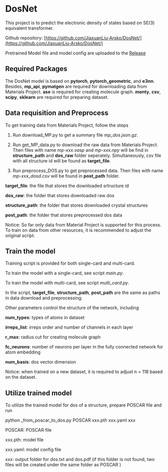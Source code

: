# DosNet

This project is to predict the electronic density of states based on SE(3) equivalent transformer.

Github repository: [https://github.com/JiaxuanLiu-Arsko/DosNet/](https://github.com/JiaxuanLiu-Arsko/DosNet/)

Pretrained Model file and model config are uploaded to the [Release](https://github.com/JiaxuanLiu-Arsko/DosNet/releases/tag/v0.0.1-full)

## Required Packages

The DosNet model is based on **pytorch**, **pytorch_geometric**, and **e3nn**. 
Besides, 
**mp_api**, **pymatgen** are required for downloading data from Materials Project.
**ase** is required for creating molecule graph.
**monty**, **csv**, **scipy**, **sklearn** are required for preparing dataset.

## Data requisition and Preprocess

To get training data from Materials Project, follow the steps

1. Run download_MP.py to get a summary file *mp_dos.json.gz*.

2. Run get_MP_data.py to download the raw data from Materials Project. Then files with name *mp-xxx.vasp* and *mp-xxx.npy* will be find in **structure_path** and **dos_raw** folder seperately. Simultaneously, csv file with all structure id will be found as **target_file**.

3. Run preprocess_DOS.py to get preprocessed data. Then files with name *mp-xxx_dosd.csv* will be found in **post_path** folder.


**target_file**: the file that stores the downloaded srtructure id

**dos_raw**: the folder that stores downloaded raw dos

**structure_path**: the folder that stores downloaded crystal structures

**post_path**: the folder that stores preprocessed dos data

Notice: So far only data from Material Project is supported for this process. To train on data from other resources, it is recommended to adjust the original script.

## Train the model

Training script is provided for both single-card and multi-card.

To train the model with a single-card, see script *main.py*.

To train the model with multi-card, see script *multi_card.py*.

In the script, **target_file**, **structure_path**, **post_path** are the same as paths in data download and preprocessing.

Other parameters control the structure of the network, including

**num_types**: types of atoms in dataset

**irreps_list**: irreps order and number of channels in each layer

**r_max**: radius cut for creating molecule graph

**fc_neurons**: number of neurons per layer in the fully connected network for atom embedding

**num_basis**: dos vector dimension

Notice: 
when trained on a new dataset, it is required to adjust n = 118 based on the dataset. 

## Utilize trained model

To utilize the trained model for dos of a structure, prepare POSCAR file and run

python _from_poscar_to_dos.py POSCAR xxx.pth xxx.yaml xxx

POSCAR: POSCAR file

xxx.pth: model file

xxx.yaml: model config file

xxx: output folder for dos.txt and dos.pdf (if this folder is not found, two files will be created under the same folder as POSCAR )
